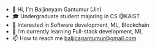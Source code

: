- 👋 Hi, I’m Baljinnyam Gantumur (Jin)
- 🎓 Undergraduate student majoring in CS @KAIST
- 👀 Interested in Software development, ML, Blockchain
- 🌱 I’m currently learning Full-stack development, ML
- 📫 How to reach me baljicagantumur@gmail.com

<!---
Jin00x/Jin00x is a ✨ special ✨ repository because its `README.md` (this file) appears on your GitHub profile.
You can click the Preview link to take a look at your changes.
--->
